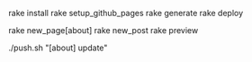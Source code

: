 rake install
rake setup_github_pages 
rake generate
rake deploy

rake new_page[about]
rake new_post
rake preview

./push.sh "[about] update"
